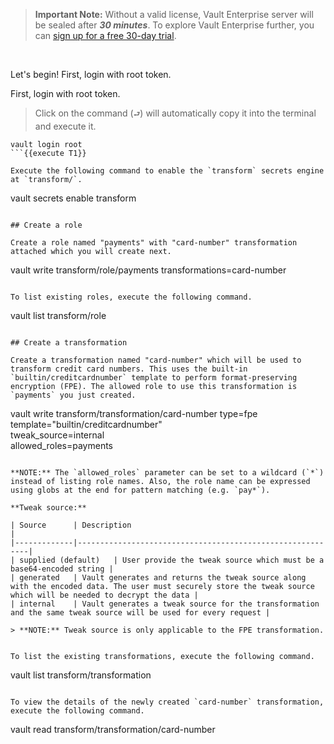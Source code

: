 > **Important Note:** Without a valid license, Vault Enterprise server will be sealed after ***30 minutes***. To explore Vault Enterprise further, you can [sign up for a free 30-day trial](https://www.hashicorp.com/products/vault/trial).


<br />

Let's begin!  First, login with root token.

First, login with root token.

> Click on the command (`⮐`) will automatically copy it into the terminal and execute it.

```
vault login root
```{{execute T1}}

Execute the following command to enable the `transform` secrets engine at `transform/`.

```
vault secrets enable transform
```{{execute T1}}

## Create a role

Create a role named "payments" with "card-number" transformation attached which you will create next.

```
vault write transform/role/payments transformations=card-number
```{{execute T1}}

To list existing roles, execute the following command.

```
vault list transform/role
```{{execute T1}}

## Create a transformation

Create a transformation named "card-number" which will be used to transform credit card numbers. This uses the built-in `builtin/creditcardnumber` template to perform format-preserving encryption (FPE). The allowed role to use this transformation is `payments` you just created.

```
vault write transform/transformation/card-number type=fpe \
        template="builtin/creditcardnumber" \
        tweak_source=internal \
        allowed_roles=payments
```{{execute T1}}

**NOTE:** The `allowed_roles` parameter can be set to a wildcard (`*`) instead of listing role names. Also, the role name can be expressed using globs at the end for pattern matching (e.g. `pay*`).

**Tweak source:**

| Source      | Description                                               |
|-------------|-----------------------------------------------------------|
| supplied (default)   | User provide the tweak source which must be a base64-encoded string |
| generated   | Vault generates and returns the tweak source along with the encoded data. The user must securely store the tweak source which will be needed to decrypt the data |
| internal    | Vault generates a tweak source for the transformation and the same tweak source will be used for every request |

> **NOTE:** Tweak source is only applicable to the FPE transformation.


To list the existing transformations, execute the following command.

```
vault list transform/transformation
```{{execute T1}}

To view the details of the newly created `card-number` transformation, execute the following command.

```
vault read transform/transformation/card-number
```{{execute T1}}
